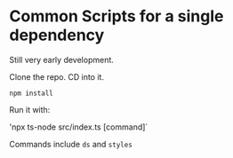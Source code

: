 # Common Scripts for a single dependency

Still very early development.

Clone the repo. CD into it.

`npm install`

Run it with:

'npx ts-node src/index.ts [command]`

Commands include `ds` and `styles`
